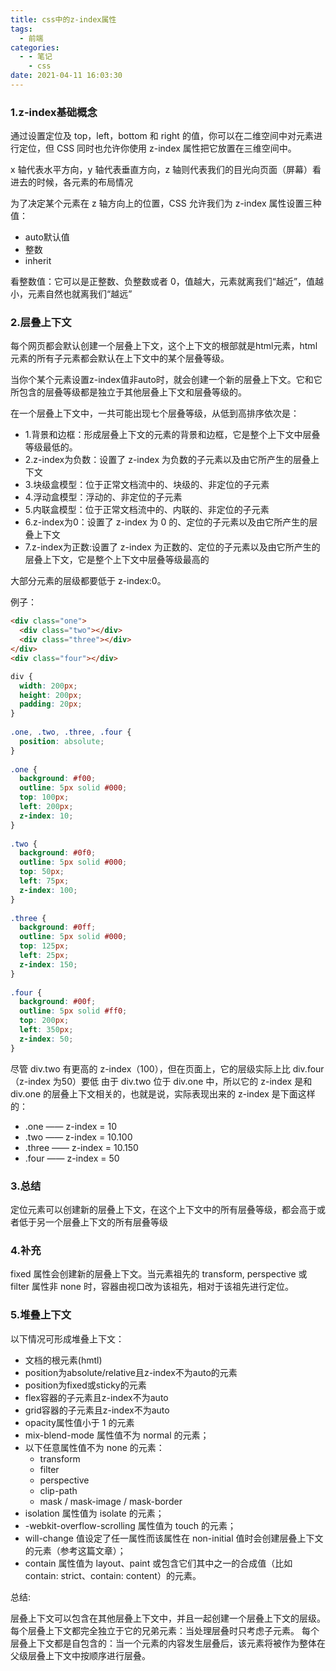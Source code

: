 ```yaml
---
title: css中的z-index属性
tags:
  - 前端
categories:
  - - 笔记
    - css
date: 2021-04-11 16:03:30
---
```


### 1.z-index基础概念

通过设置定位及 top，left，bottom 和 right 的值，你可以在二维空间中对元素进行定位，但 CSS 同时也允许你使用 z-index 属性把它放置在三维空间中。

x 轴代表水平方向，y 轴代表垂直方向，z 轴则代表我们的目光向页面（屏幕）看进去的时候，各元素的布局情况

为了决定某个元素在 z 轴方向上的位置，CSS 允许我们为 z-index 属性设置三种值：

+ auto默认值
+ 整数
+ inherit

看整数值：它可以是正整数、负整数或者 0，值越大，元素就离我们“越近”，值越小，元素自然也就离我们“越远”

### 2.层叠上下文

每个网页都会默认创建一个层叠上下文，这个上下文的根部就是html元素，html元素的所有子元素都会默认在上下文中的某个层叠等级。

当你个某个元素设置z-index值非auto时，就会创建一个新的层叠上下文。它和它所包含的层叠等级都是独立于其他层叠上下文和层叠等级的。

在一个层叠上下文中，一共可能出现七个层叠等级，从低到高排序依次是：

+ 1.背景和边框：形成层叠上下文的元素的背景和边框，它是整个上下文中层叠等级最低的。
+ 2.z-index为负数：设置了 z-index 为负数的子元素以及由它所产生的层叠上下文
+ 3.块级盒模型：位于正常文档流中的、块级的、非定位的子元素
+ 4.浮动盒模型：浮动的、非定位的子元素
+ 5.内联盒模型：位于正常文档流中的、内联的、非定位的子元素
+ 6.z-index为0：设置了 z-index 为 0 的、定位的子元素以及由它所产生的层叠上下文
+ 7.z-index为正数:设置了 z-index 为正数的、定位的子元素以及由它所产生的层叠上下文，它是整个上下文中层叠等级最高的

大部分元素的层级都要低于 z-index:0。

例子：

```html
<div class="one">
  <div class="two"></div>
  <div class="three"></div>
</div>
<div class="four"></div>
```

```css
div {
  width: 200px;
  height: 200px;
  padding: 20px;
}
 
.one, .two, .three, .four {
  position: absolute;
}
  
.one {
  background: #f00;
  outline: 5px solid #000;
  top: 100px;
  left: 200px;
  z-index: 10;
}
  
.two {
  background: #0f0;
  outline: 5px solid #000;
  top: 50px;
  left: 75px;
  z-index: 100;
}
 
.three {
  background: #0ff;
  outline: 5px solid #000;
  top: 125px;
  left: 25px;
  z-index: 150;
}
 
.four {
  background: #00f;
  outline: 5px solid #ff0;
  top: 200px;
  left: 350px;
  z-index: 50;
}
```

尽管 div.two 有更高的 z-index（100），但在页面上，它的层级实际上比 div.four （z-index 为50）要低
由于 div.two  位于 div.one 中，所以它的 z-index 是和 div.one 的层叠上下文相关的，也就是说，实际表现出来的 z-index 是下面这样的：

+ .one —— z-index = 10
+ .two —— z-index = 10.100
+ .three —— z-index = 10.150
+ .four —— z-index = 50

### 3.总结

定位元素可以创建新的层叠上下文，在这个上下文中的所有层叠等级，都会高于或者低于另一个层叠上下文的所有层叠等级

### 4.补充

fixed 属性会创建新的层叠上下文。当元素祖先的 transform, perspective 或 filter 属性非 none 时，容器由视口改为该祖先，相对于该祖先进行定位。

### 5.堆叠上下文

以下情况可形成堆叠上下文：

+ 文档的根元素(hmtl)
+ position为absolute/relative且z-index不为auto的元素
+ position为fixed或sticky的元素
+ flex容器的子元素且z-index不为auto
+ grid容器的子元素且z-index不为auto
+ opacity属性值小于 1 的元素
+ mix-blend-mode 属性值不为 normal 的元素；
+ 以下任意属性值不为 none 的元素：
  + transform
  + filter
  + perspective
  + clip-path
  + mask / mask-image / mask-border
+ isolation 属性值为 isolate 的元素；
+ -webkit-overflow-scrolling 属性值为 touch 的元素；
+ will-change 值设定了任一属性而该属性在 non-initial 值时会创建层叠上下文的元素（参考这篇文章）；
+ contain 属性值为 layout、paint 或包含它们其中之一的合成值（比如 contain: strict、contain: content）的元素。

总结:

层叠上下文可以包含在其他层叠上下文中，并且一起创建一个层叠上下文的层级。
每个层叠上下文都完全独立于它的兄弟元素：当处理层叠时只考虑子元素。
每个层叠上下文都是自包含的：当一个元素的内容发生层叠后，该元素将被作为整体在父级层叠上下文中按顺序进行层叠。